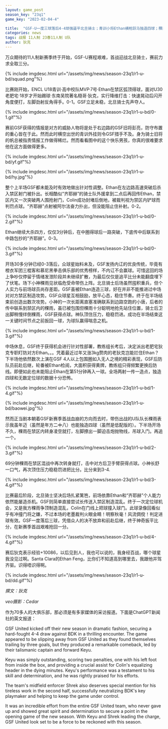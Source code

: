 ```yaml
---
layout: game_post
season_key: "23q1"
game_key: "2023-02-04-4"

title:  "GSF-U一度三球落后4-4顽强逼平北旦骑士；青训小将Ethan横枪跃马独造四球；稞雨一球三助，小神点射双响"
categories: news
tags: 战报 11人制 23春11人制 U队
author: 狄克
---
```


万众期待的11人制新赛季终于开始，GSF-U赛程艰难，首战迎战北旦骑士，赛前力求全取三分。

{% include imgdesc.html url="/assets/img/news/season-23q1/r1-u-bd/squad.png"%}

比赛刚开始，ENCL U18青训·高中校队MVP·7号·Ethan在禁区弧顶得球，面对U30老肥宅·18岁才开始踢球·东南吴院著名糙哥·狄克，实行降维打击：快速晃动后闪开角度便打，左脚劲射反角得手。0-1。GSF立足未稳，北旦骑士先声夺人。

{% include imgdesc.html url="/assets/img/news/season-23q1/r1-u-bd/0-1.gif"%}

赛前GSF获得的情报是对方的威胁人物将是处于右边路的GSF旧将彭亮，防守布置的重心皆在于此。然而此时横空出世的青训外挂则令GSF措手不及。身为骑士旧将的帆总被指责情报工作做得稀烂。然而看看图中的这个快乐男孩，你真的很难要求他在这方面做得更多。

{% include imgdesc.html url="/assets/img/news/season-23q1/r1-u-bd/yf.gif"%}

{% include imgdesc.html url="/assets/img/news/season-23q1/r1-u-bd/hy.jpg"%}

整个上半场GSF都未能及时有效地做出针对性调整。Ethan在左边路高速突破后杀入禁区射门被扑出。长相酷似“齐耶赫”的骑士队外援拿到二点后再回传Ethan，禁区内又一次突破两人围抢射门，Colin成功封堵后倒地，被裁判视为禁区内铲球而判罚点球。“齐耶赫”点射被阿尔法奋力扑出，但没能阻止住补射。0-2。

{% include imgdesc.html url="/assets/img/news/season-23q1/r1-u-bd/0-2.gif"%}

Ethan继续大杀四方，仅仅3分钟后，在中圈得球后一路突破，下底传中后联系到中路包抄的“齐耶赫”。0-3。

{% include imgdesc.html url="/assets/img/news/season-23q1/r1-u-bd/0-3.gif"%}

开场30多分钟已经0-3落后，众球星始料未及，GSF发扬内讧的优良传统，毕竟有橙衣军团三棍客和慕尼黑拳击俱乐部的优秀榜样，不内讧不会赢球。可惜这回的场上争吵仅停留于情绪发泄阶段并未继续扩散，为最后仅仅是追平比分未能翻盘埋下了伏笔。场下小神稞雨见状临危受命带伤上阵。北旦骑士后场虽然囤积重兵，但个人实力与前场球员尚存差距。GSF虽被Ethan连造三球，好在并非不能推进过中场对对方禁区制造攻势。GSF众球星互相鼓励，放平心态，稳住节奏。终于在半场结束前创造出数次攻势。小神的一次长距离直塞准确联系到边路空跑的小唐，后者的传中联系到禁区内的稞雨，虽已被包围但稞雨十分聪明地抢先站住位置，骑士后卫出脚稍慢绊倒稞雨，GSF获得点球。神队顶住压力，稳稳罚进。成功在半场结束这一关键时间节点之前扳回一球，为球队赢得喘息之机。

{% include imgdesc.html url="/assets/img/news/season-23q1/r1-u-bd/1-3.gif"%}

中场休息，GSF终于获得机会进行针对性部署，教练组长考后，决定派出老肥宅狄克专职盯防对方Ethan。。。凭着最近过年又涨3kg赘肉的老狄克岂能拦住Ethan？下半场他依然数次上演在GSF 4人以上包围圈如入无人之境的精彩表现，GSF后防队员前赴后继，轮番被Ethan检阅，大面积获得黄牌，教练组只得频繁更换后防线。即便如此也未能阻止Ethan在第51分钟再入一球。全场两射一传一造点，独造四球和无数定位球的数据十分恐怖。

{% include imgdesc.html url="/assets/img/news/season-23q1/r1-u-bd/1-4.gif"%}

{% include imgdesc.html url="/assets/img/news/season-23q1/r1-u-bd/baowei.jpg"%}

然而正当剧本朝着GSF新赛季首战血崩的方向而去时，带伤出战的U队队长稞雨表示我虽年迈（虽然是年方二~~十~~八）也能独造四球（虽然是低配版的）。下半场开场不久，稞雨在禁区内转身凌空就打，左脚撩出一脚迫击炮抛物线，吊球入门。再追一个。

{% include imgdesc.html url="/assets/img/news/season-23q1/r1-u-bd/2-3.gif"%}

69分钟稞雨在禁区混战中再次转身就打，击中对方后卫手臂获得点球。小神长舒一口气，再次顶住压力稳稳罚进把比分。比分来到3-4.

{% include imgdesc.html url="/assets/img/news/season-23q1/r1-u-bd/3-4.gif"%}

比赛最后阶段，北旦骑士坚决后场扎紧篱笆，前场依靠Ethan和“齐耶赫”个人能力依然能屡造杀机。GSF则简单直接尝试长传送入禁区制造混乱。终于一次定位球机会，又是我方稞雨争顶制造混乱，Colin在门线上把球撞入球门。此球录像回看似乎有冲撞门将之嫌，不过本场的老墨裁判火眼金睛！明察秋毫！风流倜傥！判定进球有效。GSF一度落后三球，凭借众人的决不放弃和前赴后继，终于神奇扳平比分，在新赛季首战艰难抢回一分。

{% include imgdesc.html url="/assets/img/news/season-23q1/r1-u-bd/4-4.gif"%}

赛后狄克表示经验+10086，以后见到人，我也可以说的，我身经百战，哪个球星我没见过啊。Santa Clara的Ethan Feng，比你们不知道高到哪里去，我跟他并驾齐驱。识得唔识得啊。

{% include imgdesc.html url="/assets/img/news/season-23q1/r1-u-bd/dd.gif"%}

*撰文：狄克*

*veo摄影：Cedar*

作为70多人的大俱乐部，那必须是有多家媒体的采访报道。下面是ChatGPT新闻社的英文报道：

GSF United kicked off their new season in dramatic fashion, securing a hard-fought 4-4 draw against BDK in a thrilling encounter. The game appeared to be slipping away from GSF United as they found themselves trailing by three goals, but they produced a remarkable comeback, led by their talismanic captain and forward Keyu.

Keyu was simply outstanding, scoring two penalties, one with his left foot from inside the box, and providing a crucial assist for Colin's equalizing header in the dying minutes. Keyu's performance was a testament to his skill and determination, and he was rightly praised for his efforts.

The team's midfield enforcer Shrek also deserves special mention for his tireless work in the second half, successfully neutralizing BDK's key playmaker and helping to keep the game under control.

It was an incredible effort from the entire GSF United team, who never gave up and showed great spirit and determination to secure a point in the opening game of the new season. With Keyu and Shrek leading the charge, GSF United look set to be a force to be reckoned with this season.

